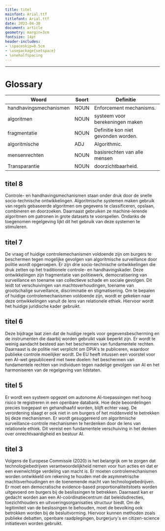 ```yaml
---
title: titel
mainfont: Arial.ttf
titlefont: Arial.ttf
date: 2023-04-30
document: article
geometry: margin=3cm
fontsize: 14pt
header-includes:
- \spaceskip=0.5cm
- \usepackage{setspace}
- \onehalfspacing
---
```

---
# Glossary
| Woord | Soort | Definitie |
| --- | --- | --- |
| handhavingsmechanismen | NOUN | Enforcement mechanisms. |
| algoritmen | NOUN | systeem voor berekeningen maken |
| fragmentatie | NOUN | Definitie kon niet gevonden worden. |
| algoritmische | ADJ | Algorithmic. |
| mensenrechten | NOUN | basisrechten van alle mensen |
| Transparantie | NOUN | doorzichtbaarheid. |


## titel 8

Controle- en handhavingsmechanismen staan onder druk door de snelle socio-technische ontwikkelingen. Algoritmische systemen maken gebruik van regels gebaseerde algoritmen om gegevens te classificeren, opslaan, combineren en doorzoeken. Daarnaast gebruiken ze machine-lerende algoritmen om patronen in grote datasets te voorspellen. Ondanks de toegenomen regelgeving lijkt dit het gebruik van deze systemen te stimuleren.



## titel 7

De vraag of huidige controlemechanismen voldoende zijn om burgers te beschermen tegen mogelijke gevolgen van algoritmische surveillance door politie wordt opgeroepen. Er zijn drie socio-technische ontwikkelingen die druk zetten op het traditionele controle- en handhavingskader. Deze ontwikkelingen zijn fragmentatie van politiewerk, democratisering van surveillance en toename van collectieve schade en sociale gevolgen. Dit leidt tot verschuivingen van machtsverhoudingen, toename van grootschalige surveillance, discriminatie en stigmatisering. Om te bepalen of huidige controlemechanismen voldoende zijn, wordt er gekeken naar deze ontwikkelingen vanuit de lens van relationele ethiek. Hiervoor wordt het huidige juridische kader gebruikt.



## titel 6

Deze bijdrage laat zien dat de huidige regels voor gegevensbescherming en de instrumenten die daarbij worden gebruikt vaak beperkt zijn. Er wordt te weinig aandacht besteed aan het beschermen van fundamentele rechten. Daarnaast is de politie niet verplicht om DPIA's te publiceren, waardoor publieke controle moeilijker wordt. De EU heeft intussen een voorstel voor een AI-wet gepubliceerd met twee doelen: het beschermen van fundamentele rechten van individuen tegen nadelige gevolgen van AI en het harmoniseren van de regelgeving van lidstaten.



## titel 5

Er wordt een systeem opgezet om autonome AI-toepassingen met hoog risico te registreren in een openbare databank. Hoe deze beoordelingen precies toegepast en gehandhaafd worden, blijft echter vaag. De verordening slaagt er ook niet in om burgers of het middenveld te betrekken bij deze mechanismen. Er wordt gesuggereerd om algoritmische surveillance-controle mechanismen te herdenken door de lens van relationele ethiek. Dit vereist een fundamentele verschuiving in het denken over onrechtvaardigheid en bestuur AI.



## titel 3

Volgens de Europese Commissie (2020) is het belangrijk om te zorgen dat technologiebedrijven verantwoordelijkheid nemen voor hun acties en dat er een evenwichtige verdeling van macht is. Er moeten controlemechanismen worden ontwikkeld om rekening te houden met de asymmetrische machtsverhoudingen en de toenemende macht van technologiebedrijven. Er moet een democratische evidence-based proportionaliteitstoets worden uitgevoerd om burgers bij de beslissingen te betrekken. Daarnaast kan er gedacht worden aan een AI-coördinatiecentrum dat beleidsdirecties, toezichthouders en uitvoeringsorganisaties structuur biedt. Om de legitimiteit van de beslissingen te behouden, moet de bevolking ook betrokken worden bij de besluitvorming. Hiervoor kunnen methoden zoals publieke debatten, openbare raadplegingen, burgerjury's en citizen-science initiatieven worden gebruikt.


